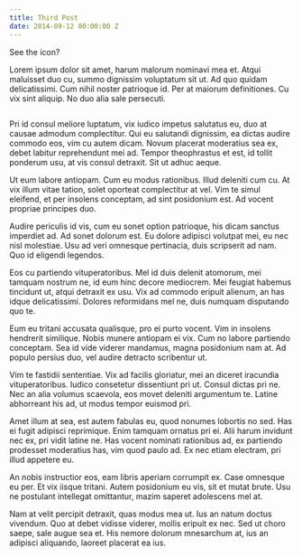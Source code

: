 ```yaml
---
title: Third Post
date: 2014-09-12 00:00:00 Z
---
```


<!-- ---
title: Third Post
author: Chris
layout: post
icon: fa-lightbulb
icon-style: regular
--- -->
See the icon?

Lorem ipsum dolor sit amet, harum malorum nominavi mea et. Atqui maluisset duo cu, summo dignissim voluptatum sit ut. Ad quo quidam delicatissimi. Cum nihil noster patrioque id. Per at maiorum definitiones. Cu vix sint aliquip. No duo alia sale persecuti.

<span class="image left"><img src="{{ 'assets/images/pic03.jpg' | relative_url }}" alt="" /></span>

Pri id consul meliore luptatum, vix iudico impetus salutatus eu, duo at causae admodum complectitur. Qui eu salutandi dignissim, ea dictas audire commodo eos, vim cu autem dicam. Novum placerat moderatius sea ex, debet labitur reprehendunt mei ad. Tempor theophrastus et est, id tollit ponderum usu, at vis consul detraxit. Sit ut adhuc aeque.

Ut eum labore antiopam. Cum eu modus rationibus. Illud deleniti cum cu. At vix illum vitae tation, solet oporteat complectitur at vel. Vim te simul eleifend, et per insolens conceptam, ad sint posidonium est. Ad vocent propriae principes duo.

Audire periculis id vis, cum eu sonet option patrioque, his dicam sanctus imperdiet ad. Ad sonet dolorum est. Eu dolore adipisci volutpat mei, eu nec nisl molestiae. Usu ad veri omnesque pertinacia, duis scripserit ad nam. Quo id eligendi legendos.

Eos cu partiendo vituperatoribus. Mel id duis delenit atomorum, mei tamquam nostrum ne, id eum hinc decore mediocrem. Mei feugiat habemus tincidunt ut, atqui detraxit ex usu. Vix ad commodo eripuit alienum, an has idque delicatissimi. Dolores reformidans mel ne, duis numquam disputando quo te.

Eum eu tritani accusata qualisque, pro ei purto vocent. Vim in insolens hendrerit similique. Nobis munere antiopam ei vix. Cum no labore partiendo conceptam. Sea id vide viderer mandamus, magna posidonium nam at. Ad populo persius duo, vel audire detracto scribentur ut.

Vim te fastidii sententiae. Vix ad facilis gloriatur, mei an diceret iracundia vituperatoribus. Iudico consetetur dissentiunt pri ut. Consul dictas pri ne. Nec an alia volumus scaevola, eos movet deleniti argumentum te. Latine abhorreant his ad, ut modus tempor euismod pri.

Amet illum at sea, est autem fabulas eu, quod nonumes lobortis no sed. Has ei fugit adipisci reprimique. Enim tamquam ornatus pri ei. Alii harum invidunt nec ex, pri vidit latine ne. Has vocent nominati rationibus ad, ex partiendo prodesset moderatius has, vim quod paulo ad. Ex nec etiam electram, pri illud appetere eu.

An nobis instructior eos, eam libris aperiam corrumpit ex. Case omnesque eu per. Et vix iisque tritani. Autem posidonium eu vis, sit et mutat brute. Usu ne postulant intellegat omittantur, mazim saperet adolescens mel at.

Nam at velit percipit detraxit, quas modus mea ut. Ius an natum doctus vivendum. Quo at debet vidisse viderer, mollis eripuit ex nec. Sed ut choro saepe, sale augue sea et. His nemore dolorum mnesarchum at, ius an adipisci aliquando, laoreet placerat ea ius.